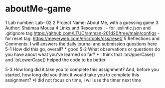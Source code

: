 # aboutMe-game
1 Lab number: Lab- 02
2 Project Name: About Me, with a guessing game
3 Author: Shaimaa Mousa
4 Links and Resources :
    - for .eslintic.json and .gitignore tag https://github.com/LTUC/amman-201d20/tree/main/configs
    - for reset tag: https://meyerweb.com/eric/tools/css/reset/
5 Reflections and Comments: I will answers the daily journal and submission questions here
5-1 How did this go, overall?
    * good
5-2 What observations or questions do you have about what you’ve learned so far?
    * I think that .toUpperCase() and .toLowerCase() helped the code to be better

5-3 How long did it take you to complete this assignment? And, before you started, how long did you think it would take you to complete this assignment?
    *I did not focus on time, i will use the timer next time
